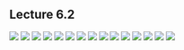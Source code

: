 ## Lecture 6.2

![](https://github.com/csn3rd/ENGR19Spring2020/blob/master/6.2.01%20Inherent%20Teleology%20of%20Nature.png)
![](https://github.com/csn3rd/ENGR19Spring2020/blob/master/6.2.02%20Eudemonia.png)
![](https://github.com/csn3rd/ENGR19Spring2020/blob/master/6.2.03%203%20Key%20Questions%20for%20Aristotle.png)
![](https://github.com/csn3rd/ENGR19Spring2020/blob/master/6.2.04%20How%20do%20we%20achieve%20Eudemonia.png)
![](https://github.com/csn3rd/ENGR19Spring2020/blob/master/6.2.05%20The%20Nature%20of%20the%20Human.png)
![](https://github.com/csn3rd/ENGR19Spring2020/blob/master/6.2.06%20Development%20of%20Character.png)
![](https://github.com/csn3rd/ENGR19Spring2020/blob/master/6.2.07%20Character%20Types%201.png)
![](https://github.com/csn3rd/ENGR19Spring2020/blob/master/6.2.08%20Character%20Types%202.png)
![](https://github.com/csn3rd/ENGR19Spring2020/blob/master/6.2.09%20Acting%20From%20Virtue%201.png)
![](https://github.com/csn3rd/ENGR19Spring2020/blob/master/6.2.10%20The%20Doctrine%20of%20the%20Mean%201.png)
![](https://github.com/csn3rd/ENGR19Spring2020/blob/master/6.2.11%20The%20Doctrine%20of%20the%20Mean%202.png)
![](https://github.com/csn3rd/ENGR19Spring2020/blob/master/6.2.12%20Examples%20of%20Deficiency%2C%20Mean%2C%20and%20Excess.png)
![](https://github.com/csn3rd/ENGR19Spring2020/blob/master/6.2.13%20Acting%20from%20Virtue%202.png)
![](https://github.com/csn3rd/ENGR19Spring2020/blob/master/6.2.14%20Ethics%20Graph.png)
![](https://github.com/csn3rd/ENGR19Spring2020/blob/master/6.2.15%20Driving%20Metaphor.png)

